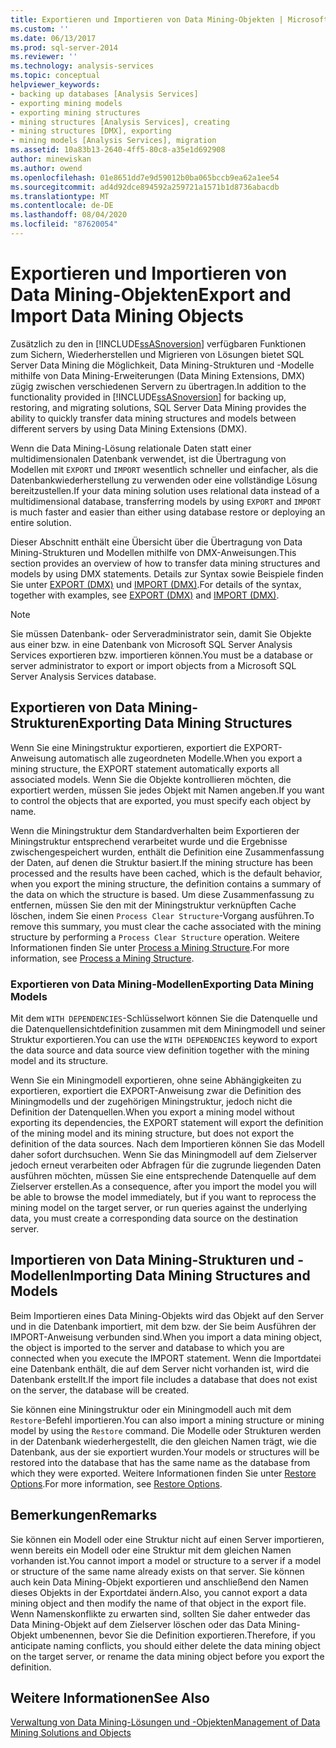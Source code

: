 ```yaml
---
title: Exportieren und Importieren von Data Mining-Objekten | Microsoft-Dokumentation
ms.custom: ''
ms.date: 06/13/2017
ms.prod: sql-server-2014
ms.reviewer: ''
ms.technology: analysis-services
ms.topic: conceptual
helpviewer_keywords:
- backing up databases [Analysis Services]
- exporting mining models
- exporting mining structures
- mining structures [Analysis Services], creating
- mining structures [DMX], exporting
- mining models [Analysis Services], migration
ms.assetid: 10a83b13-2640-4ff5-80c8-a35e1d692908
author: minewiskan
ms.author: owend
ms.openlocfilehash: 01e8651dd7e9d59012b0ba065bccb9ea62a1ee54
ms.sourcegitcommit: ad4d92dce894592a259721a1571b1d8736abacdb
ms.translationtype: MT
ms.contentlocale: de-DE
ms.lasthandoff: 08/04/2020
ms.locfileid: "87620054"
---
```

# <a name="export-and-import-data-mining-objects"></a><span data-ttu-id="2201d-102">Exportieren und Importieren von Data Mining-Objekten</span><span class="sxs-lookup"><span data-stu-id="2201d-102">Export and Import Data Mining Objects</span></span>
  <span data-ttu-id="2201d-103">Zusätzlich zu den in [!INCLUDE[ssASnoversion](../../includes/ssasnoversion-md.md)] verfügbaren Funktionen zum Sichern, Wiederherstellen und Migrieren von Lösungen bietet SQL Server Data Mining die Möglichkeit, Data Mining-Strukturen und -Modelle mithilfe von Data Mining-Erweiterungen (Data Mining Extensions, DMX) zügig zwischen verschiedenen Servern zu übertragen.</span><span class="sxs-lookup"><span data-stu-id="2201d-103">In addition to the functionality provided in [!INCLUDE[ssASnoversion](../../includes/ssasnoversion-md.md)] for backing up, restoring, and migrating solutions, SQL Server Data Mining provides the ability to quickly transfer data mining structures and models between different servers by using Data Mining Extensions (DMX).</span></span>  
  
 <span data-ttu-id="2201d-104">Wenn die Data Mining-Lösung relationale Daten statt einer multidimensionalen Datenbank verwendet, ist die Übertragung von Modellen mit `EXPORT` und `IMPORT` wesentlich schneller und einfacher, als die Datenbankwiederherstellung zu verwenden oder eine vollständige Lösung bereitzustellen.</span><span class="sxs-lookup"><span data-stu-id="2201d-104">If your data mining solution uses relational data instead of a multidimensional database, transferring models by using `EXPORT` and `IMPORT` is much faster and easier than either using database restore or deploying an entire solution.</span></span>  
  
 <span data-ttu-id="2201d-105">Dieser Abschnitt enthält eine Übersicht über die Übertragung von Data Mining-Strukturen und Modellen mithilfe von DMX-Anweisungen.</span><span class="sxs-lookup"><span data-stu-id="2201d-105">This section provides an overview of how to transfer data mining structures and models by using DMX statements.</span></span> <span data-ttu-id="2201d-106">Details zur Syntax sowie Beispiele finden Sie unter [EXPORT &#40;DMX&#41;](/sql/dmx/export-dmx) und [IMPORT &#40;DMX&#41;](/sql/dmx/import-dmx).</span><span class="sxs-lookup"><span data-stu-id="2201d-106">For details of the syntax, together with examples, see [EXPORT &#40;DMX&#41;](/sql/dmx/export-dmx) and [IMPORT &#40;DMX&#41;](/sql/dmx/import-dmx).</span></span>  
  
> [!NOTE]  
>  <span data-ttu-id="2201d-107">Sie müssen Datenbank- oder Serveradministrator sein, damit Sie Objekte aus einer bzw. in eine Datenbank von Microsoft SQL Server Analysis Services exportieren bzw. importieren können.</span><span class="sxs-lookup"><span data-stu-id="2201d-107">You must be a database or server administrator to export or import objects from a Microsoft SQL Server Analysis Services database.</span></span>  
  
## <a name="exporting-data-mining-structures"></a><span data-ttu-id="2201d-108">Exportieren von Data Mining-Strukturen</span><span class="sxs-lookup"><span data-stu-id="2201d-108">Exporting Data Mining Structures</span></span>  
 <span data-ttu-id="2201d-109">Wenn Sie eine Miningstruktur exportieren, exportiert die EXPORT-Anweisung automatisch alle zugeordneten Modelle.</span><span class="sxs-lookup"><span data-stu-id="2201d-109">When you export a mining structure, the EXPORT statement automatically exports all associated models.</span></span> <span data-ttu-id="2201d-110">Wenn Sie die Objekte kontrollieren möchten, die exportiert werden, müssen Sie jedes Objekt mit Namen angeben.</span><span class="sxs-lookup"><span data-stu-id="2201d-110">If you want to control the objects that are exported, you must specify each object by name.</span></span>  
  
 <span data-ttu-id="2201d-111">Wenn die Miningstruktur dem Standardverhalten beim Exportieren der Miningstruktur entsprechend verarbeitet wurde und die Ergebnisse zwischengespeichert wurden, enthält die Definition eine Zusammenfassung der Daten, auf denen die Struktur basiert.</span><span class="sxs-lookup"><span data-stu-id="2201d-111">If the mining structure has been processed and the results have been cached, which is the default behavior, when you export the mining structure, the definition contains a summary of the data on which the structure is based.</span></span> <span data-ttu-id="2201d-112">Um diese Zusammenfassung zu entfernen, müssen Sie den mit der Miningstruktur verknüpften Cache löschen, indem Sie einen `Process Clear Structure`-Vorgang ausführen.</span><span class="sxs-lookup"><span data-stu-id="2201d-112">To remove this summary, you must clear the cache associated with the mining structure by performing a `Process Clear Structure` operation.</span></span> <span data-ttu-id="2201d-113">Weitere Informationen finden Sie unter [Process a Mining Structure](process-a-mining-structure.md).</span><span class="sxs-lookup"><span data-stu-id="2201d-113">For more information, see [Process a Mining Structure](process-a-mining-structure.md).</span></span>  
  
### <a name="exporting-data-mining-models"></a><span data-ttu-id="2201d-114">Exportieren von Data Mining-Modellen</span><span class="sxs-lookup"><span data-stu-id="2201d-114">Exporting Data Mining Models</span></span>  
 <span data-ttu-id="2201d-115">Mit dem `WITH DEPENDENCIES`-Schlüsselwort können Sie die Datenquelle und die Datenquellensichtdefinition zusammen mit dem Miningmodell und seiner Struktur exportieren.</span><span class="sxs-lookup"><span data-stu-id="2201d-115">You can use the `WITH DEPENDENCIES` keyword to export the data source and data source view definition together with the mining model and its structure.</span></span>  
  
 <span data-ttu-id="2201d-116">Wenn Sie ein Miningmodell exportieren, ohne seine Abhängigkeiten zu exportieren, exportiert die EXPORT-Anweisung zwar die Definition des Miningmodells und der zugehörigen Miningstruktur, jedoch nicht die Definition der Datenquellen.</span><span class="sxs-lookup"><span data-stu-id="2201d-116">When you export a mining model without exporting its dependencies, the EXPORT statement will export the definition of the mining model and its mining structure, but does not export the definition of the data sources.</span></span> <span data-ttu-id="2201d-117">Nach dem Importieren können Sie das Modell daher sofort durchsuchen. Wenn Sie das Miningmodell auf dem Zielserver jedoch erneut verarbeiten oder Abfragen für die zugrunde liegenden Daten ausführen möchten, müssen Sie eine entsprechende Datenquelle auf dem Zielserver erstellen.</span><span class="sxs-lookup"><span data-stu-id="2201d-117">As a consequence, after you import the model you will be able to browse the model immediately, but if you want to reprocess the mining model on the target server, or run queries against the underlying data, you must create a corresponding data source on the destination server.</span></span>  
  
## <a name="importing-data-mining-structures-and-models"></a><span data-ttu-id="2201d-118">Importieren von Data Mining-Strukturen und -Modellen</span><span class="sxs-lookup"><span data-stu-id="2201d-118">Importing Data Mining Structures and Models</span></span>  
 <span data-ttu-id="2201d-119">Beim Importieren eines Data Mining-Objekts wird das Objekt auf den Server und in die Datenbank importiert, mit dem bzw. der Sie beim Ausführen der IMPORT-Anweisung verbunden sind.</span><span class="sxs-lookup"><span data-stu-id="2201d-119">When you import a data mining object, the object is imported to the server and database to which you are connected when you execute the IMPORT statement.</span></span> <span data-ttu-id="2201d-120">Wenn die Importdatei eine Datenbank enthält, die auf dem Server nicht vorhanden ist, wird die Datenbank erstellt.</span><span class="sxs-lookup"><span data-stu-id="2201d-120">If the import file includes a database that does not exist on the server, the database will be created.</span></span>  
  
 <span data-ttu-id="2201d-121">Sie können eine Miningstruktur oder ein Miningmodell auch mit dem `Restore`-Befehl importieren.</span><span class="sxs-lookup"><span data-stu-id="2201d-121">You can also import a mining structure or mining model by using the `Restore` command.</span></span> <span data-ttu-id="2201d-122">Die Modelle oder Strukturen werden in der Datenbank wiederhergestellt, die den gleichen Namen trägt, wie die Datenbank, aus der sie exportiert wurden.</span><span class="sxs-lookup"><span data-stu-id="2201d-122">Your models or structures will be restored into the database that has the same name as the database from which they were exported.</span></span> <span data-ttu-id="2201d-123">Weitere Informationen finden Sie unter [Restore Options](../multidimensional-models/restore-options.md).</span><span class="sxs-lookup"><span data-stu-id="2201d-123">For more information, see [Restore Options](../multidimensional-models/restore-options.md).</span></span>  
  
## <a name="remarks"></a><span data-ttu-id="2201d-124">Bemerkungen</span><span class="sxs-lookup"><span data-stu-id="2201d-124">Remarks</span></span>  
 <span data-ttu-id="2201d-125">Sie können ein Modell oder eine Struktur nicht auf einen Server importieren, wenn bereits ein Modell oder eine Struktur mit dem gleichen Namen vorhanden ist.</span><span class="sxs-lookup"><span data-stu-id="2201d-125">You cannot import a model or structure to a server if a model or structure of the same name already exists on that server.</span></span> <span data-ttu-id="2201d-126">Sie können auch kein Data Mining-Objekt exportieren und anschließend den Namen dieses Objekts in der Exportdatei ändern.</span><span class="sxs-lookup"><span data-stu-id="2201d-126">Also, you cannot export a data mining object and then modify the name of that object in the export file.</span></span> <span data-ttu-id="2201d-127">Wenn Namenskonflikte zu erwarten sind, sollten Sie daher entweder das Data Mining-Objekt auf dem Zielserver löschen oder das Data Mining-Objekt umbenennen, bevor Sie die Definition exportieren.</span><span class="sxs-lookup"><span data-stu-id="2201d-127">Therefore, if you anticipate naming conflicts, you should either delete the data mining object on the target server, or rename the data mining object before you export the definition.</span></span>  
  
## <a name="see-also"></a><span data-ttu-id="2201d-128">Weitere Informationen</span><span class="sxs-lookup"><span data-stu-id="2201d-128">See Also</span></span>  
 [<span data-ttu-id="2201d-129">Verwaltung von Data Mining-Lösungen und -Objekten</span><span class="sxs-lookup"><span data-stu-id="2201d-129">Management of Data Mining Solutions and Objects</span></span>](management-of-data-mining-solutions-and-objects.md)  
  
  
